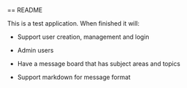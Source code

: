 == README

This is a test application.  When finished it will:

* Support user creation, management and login

* Admin users

* Have a message board that has subject areas and topics

* Support markdown for message format
